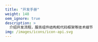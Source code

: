 ```yaml
---
title: "开发手册"
weight: 148
oem_ignore: true
description: >
  介绍开发流程，服务组件结构和代码框架等技术细节
img: /images/icons/icon-api.svg
---
```


